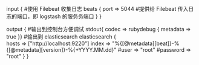 input { 
  #使用 Filebeat 收集日志
  beats {
    port => 5044  #提供给 Filebeat 传入日志的端口，即 logstash 的服务务端口
  }
}

output {
  #输出到控制台方便调试
  stdout{  codec => rubydebug  { metadata => true }} 
  #输出到 elasticsearch
  elasticsearch {  
    hosts => ["http://localhost:9220"]
    index => "%{[@metadata][beat]}-%{[@metadata][version]}-%{+YYYY.MM.dd}"
    #user => "root"
    #password => "root"
  }
}